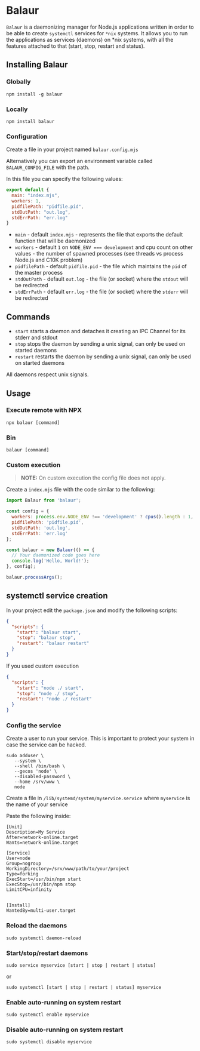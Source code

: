 # Balaur

`Balaur` is a daemonizing manager for Node.js applications written in order to be able to create
`systemctl` services for `*nix` systems. It allows you to run the applications as services (daemons)
on *nix systems, with all the features attached to that (start, stop, restart and status).

## Installing Balaur

### Globally

```shell
npm install -g balaur
```

### Locally

```shell
npm install balaur
```

### Configuration

Create a file in your project named `balaur.config.mjs`

Alternatively you can export an environment variable called `BALAUR_CONFIG_FILE` with the path.

In this file you can specify the following values:

```js
export default {
  main: "index.mjs",
  workers: 1,
  pidfilePath: "pidfile.pid",
  stdOutPath: "out.log",
  stdErrPath: "err.log"
}
```

- `main` - default `index.mjs` - represents the file that exports the default function that will be
  daemonized
- `workers` - default `1` on `NODE_ENV === development` and cpu count on other values - the number
  of spawned processes (see threads vs process Node.js and C10K problem)
- `pidfilePath` - default `pidfile.pid` - the file which maintains the `pid` of the master process
- `stdOutPath` - default `out.log` - the file (or socket) where the `stdout` will be redirected
- `stdErrPath` - default `err.log` - the file (or socket) where the `stderr` will be redirected

## Commands

- `start` starts a daemon and detaches it creating an IPC Channel for its stderr and stdout
- `stop` stops the daemon by sending a unix signal, can only be used on started daemons
- `restart` restarts the daemon by sending a unix signal, can only be used on started daemons

All daemons respect unix signals.

## Usage

### Execute remote with NPX

```shell
npx balaur [command]
```

### Bin

```shell
balaur [command]
```

### Custom execution

> **NOTE:** On custom execution the config file does not apply.

Create a `index.mjs` file with the code similar to the following:

```javascript
import Balaur from 'balaur';

const config = {
  workers: process.env.NODE_ENV !== 'development' ? cpus().length : 1,
  pidfilePath: 'pidfile.pid',
  stdOutPath: 'out.log',
  stdErrPath: 'err.log'
};

const balaur = new Balaur(() => {
  // Your daemonized code goes here
  console.log('Hello, World!');
}, config);

balaur.processArgs();
```

## systemctl service creation

In your project edit the `package.json` and modify the following scripts:

```json
{
  "scripts": {
    "start": "balaur start",
    "stop": "balaur stop",
    "restart": "balaur restart"
  }
}
```

If you used custom execution

```json
{
  "scripts": {
    "start": "node ./ start",
    "stop": "node ./ stop",
    "restart": "node ./ restart"
  }
}
```

### Config the service

Create a user to run your service. This is important to protect your system in case the service can
be hacked.

```shell
sudo adduser \
   --system \
   --shell /bin/bash \
   --gecos 'node' \
   --disabled-password \
   --home /srv/www \
   node
```

Create a file in `/lib/systemd/system/myservice.service` where `myservice` is the name of your
service

Paste the following inside:

```shell
[Unit]
Description=My Service
After=network-online.target
Wants=network-online.target

[Service]
User=node
Group=nogroup
WorkingDirectory=/srv/www/path/to/your/project
Type=forking
ExecStart=/usr/bin/npm start
ExecStop=/usr/bin/npm stop
LimitCPU=infinity


[Install]
WantedBy=multi-user.target
```

### Reload the daemons

```shell
sudo systemctl daemon-reload
```

### Start/stop/restart daemons

```shell
sudo service myservice [start | stop | restart | status]
```

or

```shell
sudo systemctl [start | stop | restart | status] myservice
```

### Enable auto-running on system restart

```shell
sudo systemctl enable myservice
```

### Disable auto-running on system restart

```shell
sudo systemctl disable myservice
```

